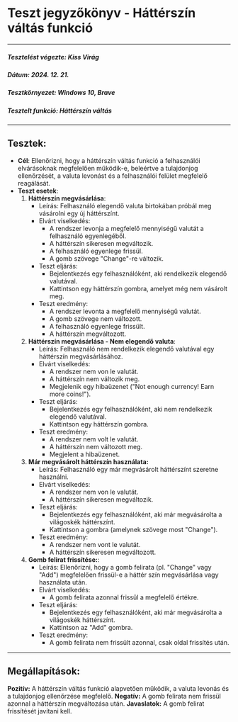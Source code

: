 # Teszt jegyzőkönyv - Háttérszín váltás funkció
---
##### Tesztelést végezte: Kiss Virág
##### Dátum: 2024. 12. 21.
##### Tesztkörnyezet: Windows 10, Brave
##### Tesztelt funkció: Háttérszín váltás
---
## Tesztek:
- **Cél**:  Ellenőrizni, hogy a háttérszín váltás funkció a felhasználói elvárásoknak megfelelően működik-e, beleértve a tulajdonjog ellenőrzését, a valuta levonást és a felhasználói felület megfelelő reagálását.
- **Teszt esetek**: 
    1. **Háttérszín megvásárlása**:
        - Leírás: Felhasználó elegendő valuta birtokában próbál meg vásárolni egy új háttérszínt.
        - Elvárt viselkedés:
            - A rendszer levonja a megfelelő mennyiségű valutát a felhasználó egyenlegéből.
            - A háttérszín sikeresen megváltozik.
            - A felhasználó egyenlege frissül.
            - A gomb szövege "Change"-re változik.
        - Teszt eljárás:
            - Bejelentkezés egy felhasználóként, aki rendelkezik elegendő valutával.
            - Kattintson egy háttérszín gombra, amelyet még nem vásárolt meg.
        - Teszt eredmény:
            - A rendszer levonta a megfelelő mennyiségű valutát.
            - A gomb szövege nem változott.
            - A felhasználó egyenlege frissült.
            - A háttérszín megváltozott.
    2. **Háttérszín megvásárlása - Nem elegendő valuta**:
        - Leírás: Felhasználó nem rendelkezik elegendő valutával egy háttérszín megvásárlásához.
        - Elvárt viselkedés:
            - A rendszer nem von le valutát.
            - A háttérszín nem változik meg.
            - Megjelenik egy hibaüzenet ("Not enough currency! Earn more coins!").
        - Teszt eljárás:
            - Bejelentkezés egy felhasználóként, aki nem rendelkezik elegendő valutával.
            - Kattintson egy háttérszín gombra.
        - Teszt eredmény:
            - A rendszer nem volt le valutát.
            - A háttérszín nem változott meg.
            - Megjelent a hibaüzenet.
    3. **Már megvásárolt háttérszín használata:**
        - Leírás: Felhasználó egy már megvásárolt háttérszínt szeretne használni.
        - Elvárt viselkedés:
            - A rendszer nem von le valutát.
            - A háttérszín sikeresen megváltozik.
        - Teszt eljárás:
            - Bejelentkezés egy felhasználóként, aki már megvásárolta a világoskék háttérszínt.
            - Kattintson a gombra (amelynek szövege most "Change").
        - Teszt eredmény:
            - A rendszer nem vont le valutát.
            - A háttérszín sikeresen megváltozott.
    4. **Gomb felirat frissítése:**:
        - Leírás: Ellenőrizni, hogy a gomb felirata (pl. "Change" vagy "Add") megfelelően frissül-e a háttér szín megvásárlása vagy használata után.
        - Elvárt viselkedés:
            - A gomb felirata azonnal frissül a megfelelő értékre.
        - Teszt eljárás: 
            - Bejelentkezés egy felhasználóként, aki már megvásárolta a világoskék háttérszínt.
            - Kattintson az "Add" gombra.
        - Teszt eredmény:
            - A gomb felirata nem frissült azonnal, csak oldal frissítés után.
---
## Megállapítások:
**Pozitív:** A háttérszín váltás funkció alapvetően működik, a valuta levonás és a tulajdonjog ellenőrzése megfelelő.
**Negatív:** A gomb felirata nem frissül azonnal a háttérszín megváltozása után.
**Javaslatok:** A gomb felirat frissítését javítani kell.